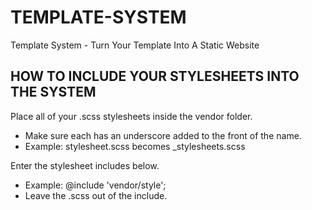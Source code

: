 # TEMPLATE-SYSTEM
Template System - Turn Your Template Into A Static Website


## HOW TO INCLUDE YOUR STYLESHEETS INTO THE SYSTEM

Place all of your .scss stylesheets inside the vendor folder.
  - Make sure each has an underscore added to the front of the name.
  - Example: stylesheet.scss becomes _stylesheets.scss

Enter the stylesheet includes below.
  - Example: @include 'vendor/style';
  - Leave the .scss out of the include.

